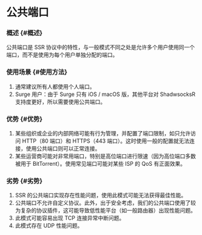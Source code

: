 # 公共端口

### 概述 {#概述}

公共端口是 SSR 协议中的特性，与一般模式不同之处是允许多个用户使用同一个端口，而不是使用为每个用户单独分配的端口。

### 使用场景 {#使用方法}

1. 通常建议所有人都使用个人端口。
2. Surge 用户：由于 Surge 只有 iOS / macOS 版，其他平台对 ShadwsocksR 支持度更好，所以需要使用公共端口。

### 优势 {#优势}

1. 某些组织或企业的内部网络可能有行为管理，并配置了端口限制，如只允许访问 HTTP（80 端口）和 HTTPS（443 端口）。这时使用一般的配置就无法连接，使用公共端口则可以正常连接。
2. 某些运营商可能对非常用端口，特别是高位端口进行限速（因为高位端口多数被用于 BitTorrent）。使用常见端口可能对某些 ISP 的 QoS 有正面效果。

### 劣势 {#劣势}

1. SSR 的公共端口实现存在性能问题，使用此模式可能无法获得最佳性能。
2. 公共端口不允许自定义协议。此外，出于安全考虑，我们的公共端口使用了较为复杂的协议插件，这可能导致低性能平台（如一般路由器）出现性能问题。
3. 此模式可能容易出现 TCP 连接异常中断问题。
4. 此模式存在 UDP 性能问题。

